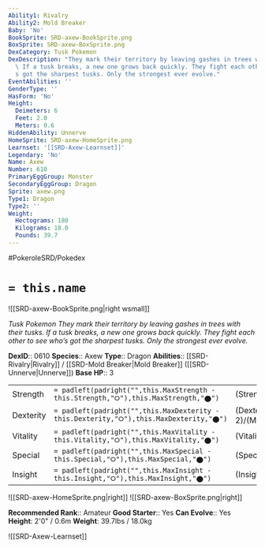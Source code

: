 ```yaml
---
Ability1: Rivalry
Ability2: Mold Breaker
Baby: 'No'
BookSprite: SRD-axew-BookSprite.png
BoxSprite: SRD-axew-BoxSprite.png
DexCategory: Tusk Pokemon
DexDescription: "They mark their territory by leaving gashes in trees with their tusks.\
  \ If a tusk breaks, a new one grows back quickly. They fight each other to see who\u2019\
  s got the sharpest tusks. Only the strongest ever evolve."
EventAbilities: ''
GenderType: ''
HasForm: 'No'
Height:
  Deimeters: 6
  Feet: 2.0
  Meters: 0.6
HiddenAbility: Unnerve
HomeSprite: SRD-axew-HomeSprite.png
Learnset: '[[SRD-Axew-Learnset]]'
Legendary: 'No'
Name: Axew
Number: 610
PrimaryEggGroup: Monster
SecondaryEggGroup: Dragon
Sprite: axew.png
Type1: Dragon
Type2: ''
Weight:
  Hectograms: 180
  Kilograms: 18.0
  Pounds: 39.7
---
```


#PokeroleSRD/Pokedex

# `= this.name`

![[SRD-axew-BookSprite.png|right wsmall]]

*Tusk Pokemon*
*They mark their territory by leaving gashes in trees with their tusks. If a tusk breaks, a new one grows back quickly. They fight each other to see who’s got the sharpest tusks. Only the strongest ever evolve.*

**DexID**:: 0610
**Species**:: Axew
**Type**:: Dragon
**Abilities**:: [[SRD-Rivalry|Rivalry]] / [[SRD-Mold Breaker|Mold Breaker]] ([[SRD-Unnerve|Unnerve]])
**Base HP**:: 3

|           |                                                                                        |                                          |
| --------- | -------------------------------------------------------------------------------------- | ---------------------------------------- |
| Strength  | `= padleft(padright("",this.MaxStrength - this.Strength,"⭘"),this.MaxStrength,"⬤")`    | (Strength::2)/(MaxStrength::5)   |
| Dexterity | `= padleft(padright("",this.MaxDexterity - this.Dexterity,"⭘"),this.MaxDexterity,"⬤")` | (Dexterity:: 2)/(MaxDexterity::4) |
| Vitality  | `= padleft(padright("",this.MaxVitality - this.Vitality,"⭘"),this.MaxVitality,"⬤")`    | (Vitality::2)/(MaxVitality::4)   |
| Special   | `= padleft(padright("",this.MaxSpecial - this.Special,"⭘"),this.MaxSpecial,"⬤")`       | (Special::1)/(MaxSpecial::3)     |
| Insight   | `= padleft(padright("",this.MaxInsight - this.Insight,"⭘"),this.MaxInsight,"⬤")`       | (Insight::1)/(MaxInsight::3)     |

![[SRD-axew-HomeSprite.png|right]]
![[SRD-axew-BoxSprite.png|right]]

**Recommended Rank**:: Amateur
**Good Starter**:: Yes
**Can Evolve**:: Yes
**Height**: 2'0" / 0.6m
**Weight**: 39.7lbs / 18.0kg

![[SRD-Axew-Learnset]]